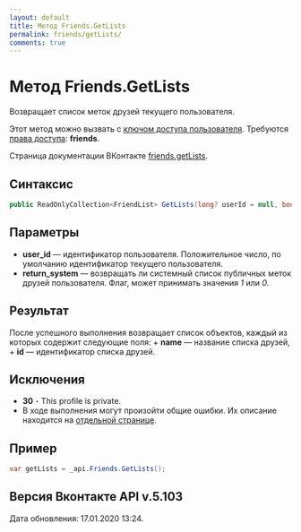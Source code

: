 ```yaml
---
layout: default
title: Метод Friends.GetLists
permalink: friends/getLists/
comments: true
---
```

# Метод Friends.GetLists
Возвращает список меток друзей текущего пользователя.

Этот метод можно вызвать с [ключом доступа пользователя](https://vk.com/dev/access_token). Требуются [права доступа](https://vk.com/dev/permissions): **friends**.

Страница документации ВКонтакте [friends.getLists](https://vk.com/dev/friends.getLists).

## Синтаксис
``` csharp
public ReadOnlyCollection<FriendList> GetLists(long? userId = null, bool? returnSystem = null)
```

## Параметры
+ **user_id** — идентификатор пользователя. Положительное число, по умолчанию идентификатор текущего пользователя.
+ **return_system** — возвращать ли системный список публичных меток друзей пользователя. Флаг, может принимать значения *1* или *0*.

## Результат
После успешного выполнения возвращает список объектов, каждый из которых содержит следующие поля: 
    + **name** — название списка друзей,
    + **id** — идентификатор списка друзей.

## Исключения
+ **30** - This profile is private.
+ В ходе выполнения могут произойти общие ошибки. Их описание находится на [отдельной странице](https://vk.com/dev/errors).

## Пример
``` csharp
var getLists = _api.Friends.GetLists();
```

## Версия Вконтакте API v.5.103
Дата обновления: 17.01.2020 13:24.
